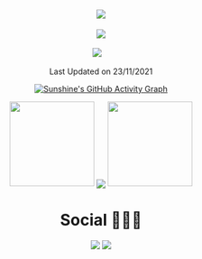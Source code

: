 <!-- 动态打字效果 -->
<h1 align="center">
  <a href="https://wiki.twopair.cn/">
    <img src="https://readme-typing-svg.herokuapp.com/?lines=console.log(%22Hello%2C%20World!%22);LJJ!&center=true&size=27">
  </a>
</h1>

<!-- 敲代码的图片 -->
<div align="center" ><img order-radius="100px" src="https://z3.ax1x.com/2021/11/03/IAlUg0.gif"></div>
<br>

<!-- 个人资料卡片 -->
<div align="center">
  <a href="https://wiki.twopair.cn/"><img src="https://img.shields.io/badge/website-%E4%B8%AA%E4%BA%BA%E7%BD%91%E7%AB%99-blue"></a>&emsp;



 Last Updated on 23/11/2021
<!--END_SECTION:waka-->

<!-- 提交记录折线图 -->
[![Sunshine's GitHub Activity Graph](https://activity-graph.herokuapp.com/graph?username=ljjtpcn&theme=xcode)](https://github.com/ljjtpcn)

<!-- 连续提交代码天数 -->
<p align="center">
  <a>
    <img width="150" src="https://z3.ax1x.com/2021/11/03/IA8tCd.png">
    <img align="center" src="https://github-readme-streak-stats.herokuapp.com/?user=ljjtpcn&theme=dark&hide_border=true"/>
    <img width="150" src="https://z3.ax1x.com/2021/11/03/IA8y5Q.png">
  </a>
</p>



# Social 🧑‍🤝‍🧑

<!-- BiliBili和CSDN数据 -->
<div align="center">
<img src="https://stats.justsong.cn/api/nowcoder?id=224181414">
<img src="https://stats.justsong.cn/api/csdn?id=weixin_46167872">
</div>

